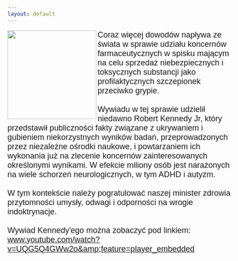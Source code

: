 ```yaml
---
layout: default
---
```


<img src="{{site.baseurl}}\articles\pictures\465.vaccinekennedy.jpg" align=left width="200"><!--0--><p style="margin: 0px 0px 18px; font-size: 18px; font-family: Helvetica;">
Coraz więcej dowodów napływa ze świata w sprawie udziału koncernów farmaceutycznych w spisku mającym na celu sprzedaż niebezpiecznych i toksycznych substancji jako profilaktycznych szczepionek przeciwko grypie.<br><br>Wywiadu w tej sprawie udzielił niedawno Robert Kennedy Jr, który przedstawił publiczności fakty związane z ukrywaniem i gubieniem niekorzystnych wyników badań, przeprowadzonych przez niezależne ośrodki naukowe, i powtarzaniem ich wykonania już na zlecenie koncernów zainteresowanych określonymi wynikami. W efekcie miliony osób jest narażonych na wiele schorzeń neurologicznych, w tym ADHD i autyzm.<br><br>W tym kontekście należy pogratulować naszej minister zdrowia przytomności umysły, odwagi i odporności na wrogie indoktrynacje.<br><br>Wywiad Kennedy'ego można zobaczyć pod linkiem:<br><a href="http://www.youtube.com/watch?v=UQG5Q4GWw2o&amp;feature=player_embedded" title="wywiad" target="">www.youtube.com/watch?v=UQG5Q4GWw2o&amp;feature=player_embedded</a><br></p>